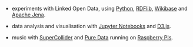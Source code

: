 - experiments with Linked Open Data, using [Python](https://www.python.org/), [RDFlib](https://github.com/RDFLib/rdflib), [Wikibase](https://wikiba.se/) and [Apache Jena](https://jena.apache.org/).

- data analysis and visualisation with [Jupyter Notebooks](https://github.com/jupyter) and [D3.js](https://github.com/d3/d3).

- music with [SuperCollider](https://github.com/supercollider/supercollider) and [Pure Data](https://github.com/pure-data/pure-data) running on [Raspberry PIs](https://www.raspberrypi.org/).













